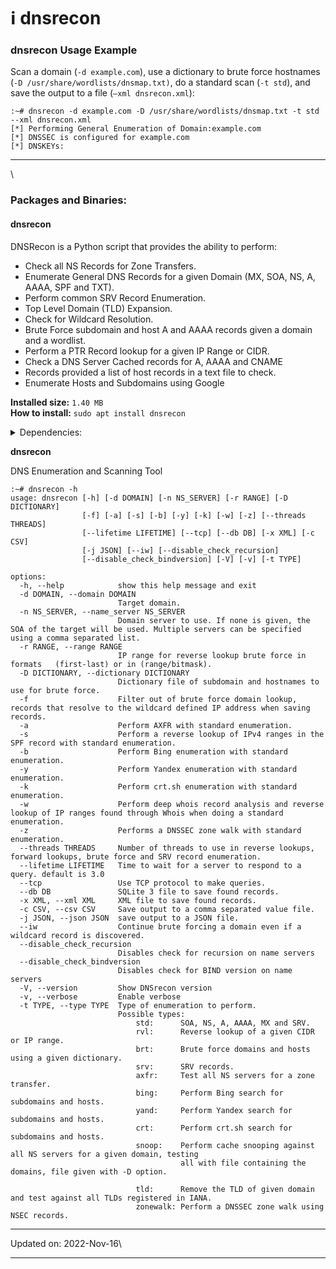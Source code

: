 # ℹ dnsrecon

### dnsrecon Usage Example <a href="#dnsrecon-usage-example" id="dnsrecon-usage-example"></a>

Scan a domain (`-d example.com`), use a dictionary to brute force hostnames (`-D /usr/share/wordlists/dnsmap.txt)`, do a standard scan (`-t std`), and save the output to a file (`–xml dnsrecon.xml`):

```
:~# dnsrecon -d example.com -D /usr/share/wordlists/dnsmap.txt -t std --xml dnsrecon.xml
[*] Performing General Enumeration of Domain:example.com
[*] DNSSEC is configured for example.com
[*] DNSKEYs:
```

***

\


### Packages and Binaries:

#### dnsrecon <a href="#dnsrecon" id="dnsrecon"></a>

DNSRecon is a Python script that provides the ability to perform:

* Check all NS Records for Zone Transfers.
* Enumerate General DNS Records for a given Domain (MX, SOA, NS, A, AAAA, SPF and TXT).
* Perform common SRV Record Enumeration.
* Top Level Domain (TLD) Expansion.
* Check for Wildcard Resolution.
* Brute Force subdomain and host A and AAAA records given a domain and a wordlist.
* Perform a PTR Record lookup for a given IP Range or CIDR.
* Check a DNS Server Cached records for A, AAAA and CNAME
* Records provided a list of host records in a text file to check.
* Enumerate Hosts and Subdomains using Google

**Installed size:** `1.40 MB`\
**How to install:** `sudo apt install dnsrecon`

<details>

<summary>Dependencies:</summary>

* python3
* python3-dnspython
* python3-lxml
* python3-netaddr

</details>

**dnsrecon**

DNS Enumeration and Scanning Tool

```
:~# dnsrecon -h
usage: dnsrecon [-h] [-d DOMAIN] [-n NS_SERVER] [-r RANGE] [-D DICTIONARY]
                [-f] [-a] [-s] [-b] [-y] [-k] [-w] [-z] [--threads THREADS]
                [--lifetime LIFETIME] [--tcp] [--db DB] [-x XML] [-c CSV]
                [-j JSON] [--iw] [--disable_check_recursion]
                [--disable_check_bindversion] [-V] [-v] [-t TYPE]

options:
  -h, --help            show this help message and exit
  -d DOMAIN, --domain DOMAIN
                        Target domain.
  -n NS_SERVER, --name_server NS_SERVER
                        Domain server to use. If none is given, the SOA of the target will be used. Multiple servers can be specified using a comma separated list.
  -r RANGE, --range RANGE
                        IP range for reverse lookup brute force in formats   (first-last) or in (range/bitmask).
  -D DICTIONARY, --dictionary DICTIONARY
                        Dictionary file of subdomain and hostnames to use for brute force.
  -f                    Filter out of brute force domain lookup, records that resolve to the wildcard defined IP address when saving records.
  -a                    Perform AXFR with standard enumeration.
  -s                    Perform a reverse lookup of IPv4 ranges in the SPF record with standard enumeration.
  -b                    Perform Bing enumeration with standard enumeration.
  -y                    Perform Yandex enumeration with standard enumeration.
  -k                    Perform crt.sh enumeration with standard enumeration.
  -w                    Perform deep whois record analysis and reverse lookup of IP ranges found through Whois when doing a standard enumeration.
  -z                    Performs a DNSSEC zone walk with standard enumeration.
  --threads THREADS     Number of threads to use in reverse lookups, forward lookups, brute force and SRV record enumeration.
  --lifetime LIFETIME   Time to wait for a server to respond to a query. default is 3.0
  --tcp                 Use TCP protocol to make queries.
  --db DB               SQLite 3 file to save found records.
  -x XML, --xml XML     XML file to save found records.
  -c CSV, --csv CSV     Save output to a comma separated value file.
  -j JSON, --json JSON  save output to a JSON file.
  --iw                  Continue brute forcing a domain even if a wildcard record is discovered.
  --disable_check_recursion
                        Disables check for recursion on name servers
  --disable_check_bindversion
                        Disables check for BIND version on name servers
  -V, --version         Show DNSrecon version
  -v, --verbose         Enable verbose
  -t TYPE, --type TYPE  Type of enumeration to perform.
                        Possible types:
                            std:      SOA, NS, A, AAAA, MX and SRV.
                            rvl:      Reverse lookup of a given CIDR or IP range.
                            brt:      Brute force domains and hosts using a given dictionary.
                            srv:      SRV records.
                            axfr:     Test all NS servers for a zone transfer.
                            bing:     Perform Bing search for subdomains and hosts.
                            yand:     Perform Yandex search for subdomains and hosts.
                            crt:      Perform crt.sh search for subdomains and hosts.
                            snoop:    Perform cache snooping against all NS servers for a given domain, testing
                                      all with file containing the domains, file given with -D option.
                        
                            tld:      Remove the TLD of given domain and test against all TLDs registered in IANA.
                            zonewalk: Perform a DNSSEC zone walk using NSEC records.
```

***

Updated on: 2022-Nov-16\


***
